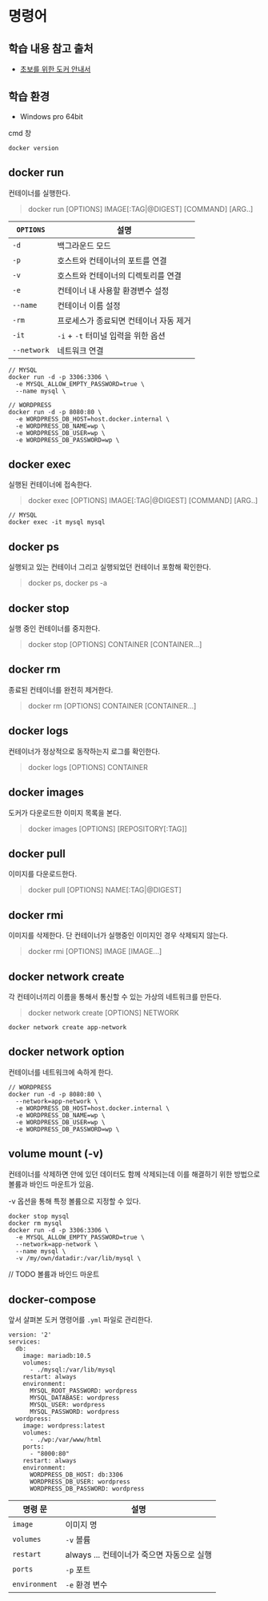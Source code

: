 # 명령어

## 학습 내용 참고 출처

- [초보를 위한 도커 안내서](https://www.inflearn.com/course/%EB%8F%84%EC%BB%A4-%EC%9E%85%EB%AC%B8/dashboard)

## 학습 환경

- Windows pro 64bit

cmd 창

```text
docker version
```

## docker run

컨테이너를 실행한다.

> docker run [OPTIONS] IMAGE[:TAG|@DIGEST] [COMMAND] [ARG..]

| `OPTIONS` | 설명 |
| --- | --- |
| `-d` | 백그라운드 모드 |
| `-p` | 호스트와 컨테이너의 포트를 연결 |
| `-v` | 호스트와 컨테이너의 디렉토리를 연결 |
| `-e` | 컨테이너 내 사용할 환경변수 설정 |
| `--name` | 컨테이너 이름 설정 |
| `-rm` | 프로세스가 종료되면 컨테이너 자동 제거 |
| `-it` | `-i` + `-t` 터미널 입력을 위한 옵션 |
| `--network` | 네트워크 연결 |

```text
// MYSQL
docker run -d -p 3306:3306 \
  -e MYSQL_ALLOW_EMPTY_PASSWORD=true \
  --name mysql \

// WORDPRESS
docker run -d -p 8080:80 \
  -e WORDPRESS_DB_HOST=host.docker.internal \
  -e WORDPRESS_DB_NAME=wp \
  -e WORDPRESS_DB_USER=wp \
  -e WORDPRESS_DB_PASSWORD=wp \
```

## docker exec

실행된 컨테이너에 접속한다.

> docker exec [OPTIONS] IMAGE[:TAG|@DIGEST] [COMMAND] [ARG..]

```text
// MYSQL
docker exec -it mysql mysql
```

## docker ps

실행되고 있는 컨테이너 그리고 실행되었던 컨테이너 포함해 확인한다.

> docker ps, docker ps -a

## docker stop

실행 중인 컨테이너를 중지한다.

> docker stop [OPTIONS] CONTAINER [CONTAINER...]

## docker rm

종료된 컨테이너를 완전히 제거한다.

> docker rm [OPTIONS] CONTAINER [CONTAINER...]

## docker logs

컨테이너가 정상적으로 동작하는지 로그를 확인한다.

> docker logs [OPTIONS] CONTAINER

## docker images

도커가 다운로드한 이미지 목록을 본다.

> docker images [OPTIONS] [REPOSITORY[:TAG]]

## docker pull

이미지를 다운로드한다.

> docker pull [OPTIONS] NAME[:TAG|@DIGEST]

## docker rmi

이미지를 삭제한다. 단 컨테이너가 실행중인 이미지인 경우 삭제되지 않는다.

> docker rmi [OPTIONS] IMAGE [IMAGE...]

## docker network create

각 컨테이너끼리 이름을 통해서 통신할 수 있는 가상의 네트워크를 만든다.

> docker network create [OPTIONS] NETWORK

```text
docker network create app-network
```

## docker network option

컨테이너를 네트워크에 속하게 한다.

```text
// WORDPRESS
docker run -d -p 8080:80 \
  --network=app-network \
  -e WORDPRESS_DB_HOST=host.docker.internal \
  -e WORDPRESS_DB_NAME=wp \
  -e WORDPRESS_DB_USER=wp \
  -e WORDPRESS_DB_PASSWORD=wp \
```

## volume mount (-v)

컨테이너를 삭제하면 안에 있던 데이터도 함께 삭제되는데 이를 해결하기 위한 방법으로 볼륨과 바인드 마운트가 있음.

-v 옵션을 통해 특정 볼륨으로 지정할 수 있다.

```text
docker stop mysql
docker rm mysql
docker run -d -p 3306:3306 \
  -e MYSQL_ALLOW_EMPTY_PASSWORD=true \
  --network=app-network \
  --name mysql \
  -v /my/own/datadir:/var/lib/mysql \
```

// TODO 볼륨과 바인드 마운트

## docker-compose

앞서 살펴본 도커 명령어를 `.yml` 파일로 관리한다.

```text
version: '2'
services:
  db:
    image: mariadb:10.5
    volumes:
      - ./mysql:/var/lib/mysql
    restart: always
    environment:
      MYSQL_ROOT_PASSWORD: wordpress
      MYSQL_DATABASE: wordpress
      MYSQL_USER: wordpress
      MYSQL_PASSWORD: wordpress
  wordpress:
    image: wordpress:latest
    volumes:
      - ./wp:/var/www/html
    ports:
      - "8000:80"
    restart: always
    environment:
      WORDPRESS_DB_HOST: db:3306
      WORDPRESS_DB_USER: wordpress
      WORDPRESS_DB_PASSWORD: wordpress
```

| 명령 문 | 설명 |
| --- | --- |
| `image` | 이미지 명 |
| `volumes` | `-v` 볼륨 |
| `restart` | always ... 컨테이너가 죽으면 자동으로 실행 |
| `ports` | `-p` 포트 |
| `environment` | `-e` 환경 변수 |
